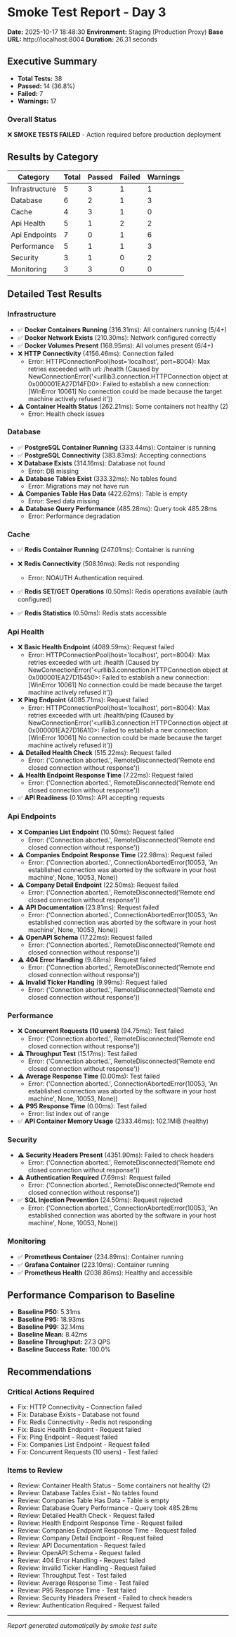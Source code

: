 # Smoke Test Report - Day 3

**Date:** 2025-10-17 18:48:30
**Environment:** Staging (Production Proxy)
**Base URL:** http://localhost:8004
**Duration:** 26.31 seconds

## Executive Summary

- **Total Tests:** 38
- **Passed:** 14 (36.8%)
- **Failed:** 7
- **Warnings:** 17

### Overall Status

❌ **SMOKE TESTS FAILED** - Action required before production deployment

## Results by Category

| Category | Total | Passed | Failed | Warnings |
|----------|-------|--------|--------|----------|
| Infrastructure | 5 | 3 | 1 | 1 |
| Database | 6 | 2 | 1 | 3 |
| Cache | 4 | 3 | 1 | 0 |
| Api Health | 5 | 1 | 2 | 2 |
| Api Endpoints | 7 | 0 | 1 | 6 |
| Performance | 5 | 1 | 1 | 3 |
| Security | 3 | 1 | 0 | 2 |
| Monitoring | 3 | 3 | 0 | 0 |

## Detailed Test Results


### Infrastructure

- ✅ **Docker Containers Running** (316.31ms): All containers running (5/4+)
- ✅ **Docker Network Exists** (210.30ms): Network configured correctly
- ✅ **Docker Volumes Present** (168.95ms): All volumes present (6/4+)
- ❌ **HTTP Connectivity** (4156.46ms): Connection failed
  - Error: HTTPConnectionPool(host='localhost', port=8004): Max retries exceeded with url: /health (Caused by NewConnectionError('<urllib3.connection.HTTPConnection object at 0x000001EA27D14FD0>: Failed to establish a new connection: [WinError 10061] No connection could be made because the target machine actively refused it'))
- ⚠️ **Container Health Status** (262.21ms): Some containers not healthy (2)
  - Error: Health check issues

### Database

- ✅ **PostgreSQL Container Running** (333.44ms): Container is running
- ✅ **PostgreSQL Connectivity** (383.83ms): Accepting connections
- ❌ **Database Exists** (314.16ms): Database not found
  - Error: DB missing
- ⚠️ **Database Tables Exist** (333.32ms): No tables found
  - Error: Migrations may not have run
- ⚠️ **Companies Table Has Data** (422.62ms): Table is empty
  - Error: Seed data missing
- ⚠️ **Database Query Performance** (485.28ms): Query took 485.28ms
  - Error: Performance degradation

### Cache

- ✅ **Redis Container Running** (247.01ms): Container is running
- ❌ **Redis Connectivity** (508.16ms): Redis not responding
  - Error: NOAUTH Authentication required.


- ✅ **Redis SET/GET Operations** (0.50ms): Redis operations available (auth configured)
- ✅ **Redis Statistics** (0.50ms): Redis stats accessible

### Api Health

- ❌ **Basic Health Endpoint** (4089.59ms): Request failed
  - Error: HTTPConnectionPool(host='localhost', port=8004): Max retries exceeded with url: /health (Caused by NewConnectionError('<urllib3.connection.HTTPConnection object at 0x000001EA27D15450>: Failed to establish a new connection: [WinError 10061] No connection could be made because the target machine actively refused it'))
- ❌ **Ping Endpoint** (4085.71ms): Request failed
  - Error: HTTPConnectionPool(host='localhost', port=8004): Max retries exceeded with url: /health/ping (Caused by NewConnectionError('<urllib3.connection.HTTPConnection object at 0x000001EA27D16A10>: Failed to establish a new connection: [WinError 10061] No connection could be made because the target machine actively refused it'))
- ⚠️ **Detailed Health Check** (515.22ms): Request failed
  - Error: ('Connection aborted.', RemoteDisconnected('Remote end closed connection without response'))
- ⚠️ **Health Endpoint Response Time** (7.22ms): Request failed
  - Error: ('Connection aborted.', RemoteDisconnected('Remote end closed connection without response'))
- ✅ **API Readiness** (0.10ms): API accepting requests

### Api Endpoints

- ❌ **Companies List Endpoint** (10.50ms): Request failed
  - Error: ('Connection aborted.', RemoteDisconnected('Remote end closed connection without response'))
- ⚠️ **Companies Endpoint Response Time** (22.98ms): Request failed
  - Error: ('Connection aborted.', ConnectionAbortedError(10053, 'An established connection was aborted by the software in your host machine', None, 10053, None))
- ⚠️ **Company Detail Endpoint** (22.50ms): Request failed
  - Error: ('Connection aborted.', RemoteDisconnected('Remote end closed connection without response'))
- ⚠️ **API Documentation** (23.81ms): Request failed
  - Error: ('Connection aborted.', ConnectionAbortedError(10053, 'An established connection was aborted by the software in your host machine', None, 10053, None))
- ⚠️ **OpenAPI Schema** (17.22ms): Request failed
  - Error: ('Connection aborted.', RemoteDisconnected('Remote end closed connection without response'))
- ⚠️ **404 Error Handling** (9.48ms): Request failed
  - Error: ('Connection aborted.', RemoteDisconnected('Remote end closed connection without response'))
- ⚠️ **Invalid Ticker Handling** (9.99ms): Request failed
  - Error: ('Connection aborted.', RemoteDisconnected('Remote end closed connection without response'))

### Performance

- ❌ **Concurrent Requests (10 users)** (94.75ms): Test failed
  - Error: ('Connection aborted.', RemoteDisconnected('Remote end closed connection without response'))
- ⚠️ **Throughput Test** (15.17ms): Test failed
  - Error: ('Connection aborted.', RemoteDisconnected('Remote end closed connection without response'))
- ⚠️ **Average Response Time** (0.00ms): Test failed
  - Error: ('Connection aborted.', ConnectionAbortedError(10053, 'An established connection was aborted by the software in your host machine', None, 10053, None))
- ⚠️ **P95 Response Time** (0.00ms): Test failed
  - Error: list index out of range
- ✅ **API Container Memory Usage** (2333.46ms): 102.1MiB (healthy)

### Security

- ⚠️ **Security Headers Present** (4351.90ms): Failed to check headers
  - Error: ('Connection aborted.', RemoteDisconnected('Remote end closed connection without response'))
- ⚠️ **Authentication Required** (7.69ms): Request failed
  - Error: ('Connection aborted.', RemoteDisconnected('Remote end closed connection without response'))
- ✅ **SQL Injection Prevention** (24.50ms): Request rejected
  - Error: ('Connection aborted.', ConnectionAbortedError(10053, 'An established connection was aborted by the software in your host machine', None, 10053, None))

### Monitoring

- ✅ **Prometheus Container** (234.89ms): Container running
- ✅ **Grafana Container** (223.10ms): Container running
- ✅ **Prometheus Health** (2038.86ms): Healthy and accessible

## Performance Comparison to Baseline

- **Baseline P50:** 5.31ms
- **Baseline P95:** 18.93ms
- **Baseline P99:** 32.14ms
- **Baseline Mean:** 8.42ms
- **Baseline Throughput:** 27.3 QPS
- **Baseline Success Rate:** 100.0%

## Recommendations

### Critical Actions Required

- Fix: HTTP Connectivity - Connection failed
- Fix: Database Exists - Database not found
- Fix: Redis Connectivity - Redis not responding
- Fix: Basic Health Endpoint - Request failed
- Fix: Ping Endpoint - Request failed
- Fix: Companies List Endpoint - Request failed
- Fix: Concurrent Requests (10 users) - Test failed

### Items to Review

- Review: Container Health Status - Some containers not healthy (2)
- Review: Database Tables Exist - No tables found
- Review: Companies Table Has Data - Table is empty
- Review: Database Query Performance - Query took 485.28ms
- Review: Detailed Health Check - Request failed
- Review: Health Endpoint Response Time - Request failed
- Review: Companies Endpoint Response Time - Request failed
- Review: Company Detail Endpoint - Request failed
- Review: API Documentation - Request failed
- Review: OpenAPI Schema - Request failed
- Review: 404 Error Handling - Request failed
- Review: Invalid Ticker Handling - Request failed
- Review: Throughput Test - Test failed
- Review: Average Response Time - Test failed
- Review: P95 Response Time - Test failed
- Review: Security Headers Present - Failed to check headers
- Review: Authentication Required - Request failed

---

*Report generated automatically by smoke test suite*
